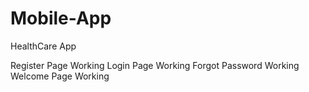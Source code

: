 # Mobile-App
HealthCare App

Register Page Working
Login Page Working
Forgot Password Working
Welcome Page Working

